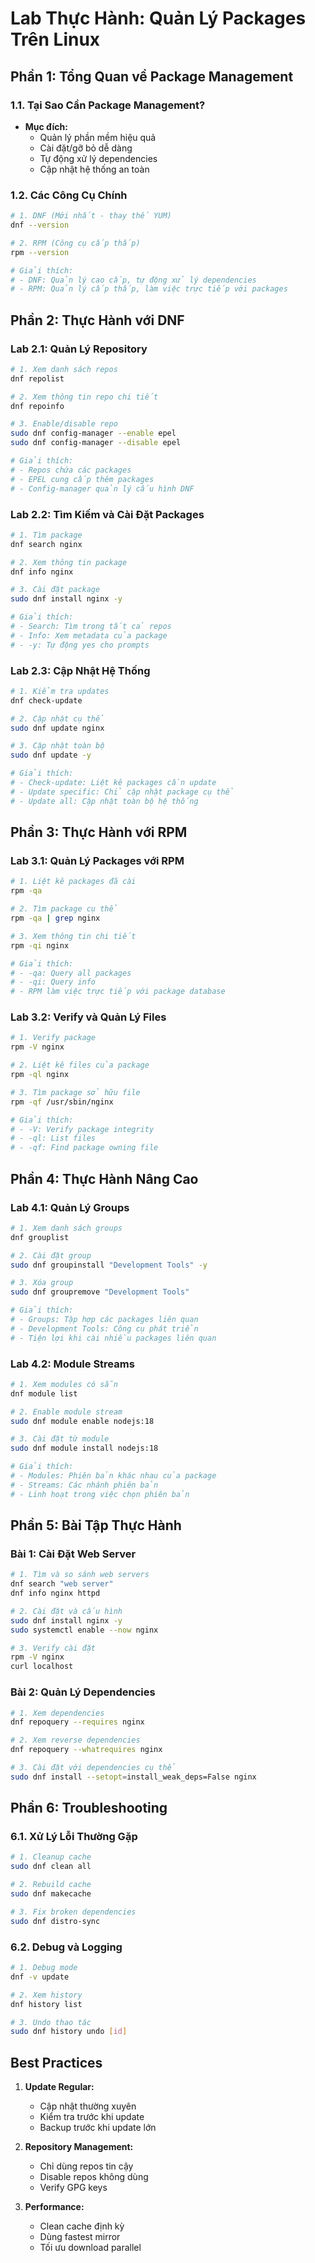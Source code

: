 # Lab Thực Hành: Quản Lý Packages Trên Linux

## Phần 1: Tổng Quan về Package Management

### 1.1. Tại Sao Cần Package Management?
- **Mục đích:**
  - Quản lý phần mềm hiệu quả
  - Cài đặt/gỡ bỏ dễ dàng
  - Tự động xử lý dependencies
  - Cập nhật hệ thống an toàn

### 1.2. Các Công Cụ Chính
```bash
# 1. DNF (Mới nhất - thay thế YUM)
dnf --version

# 2. RPM (Công cụ cấp thấp)
rpm --version

# Giải thích:
# - DNF: Quản lý cao cấp, tự động xử lý dependencies
# - RPM: Quản lý cấp thấp, làm việc trực tiếp với packages
```

## Phần 2: Thực Hành với DNF

### Lab 2.1: Quản Lý Repository
```bash
# 1. Xem danh sách repos
dnf repolist

# 2. Xem thông tin repo chi tiết
dnf repoinfo

# 3. Enable/disable repo
sudo dnf config-manager --enable epel
sudo dnf config-manager --disable epel

# Giải thích:
# - Repos chứa các packages
# - EPEL cung cấp thêm packages
# - Config-manager quản lý cấu hình DNF
```

### Lab 2.2: Tìm Kiếm và Cài Đặt Packages
```bash
# 1. Tìm package
dnf search nginx

# 2. Xem thông tin package
dnf info nginx

# 3. Cài đặt package
sudo dnf install nginx -y

# Giải thích:
# - Search: Tìm trong tất cả repos
# - Info: Xem metadata của package
# - -y: Tự động yes cho prompts
```

### Lab 2.3: Cập Nhật Hệ Thống
```bash
# 1. Kiểm tra updates
dnf check-update

# 2. Cập nhật cụ thể
sudo dnf update nginx

# 3. Cập nhật toàn bộ
sudo dnf update -y

# Giải thích:
# - Check-update: Liệt kê packages cần update
# - Update specific: Chỉ cập nhật package cụ thể
# - Update all: Cập nhật toàn bộ hệ thống
```

## Phần 3: Thực Hành với RPM

### Lab 3.1: Quản Lý Packages với RPM
```bash
# 1. Liệt kê packages đã cài
rpm -qa

# 2. Tìm package cụ thể
rpm -qa | grep nginx

# 3. Xem thông tin chi tiết
rpm -qi nginx

# Giải thích:
# - -qa: Query all packages
# - -qi: Query info
# - RPM làm việc trực tiếp với package database
```

### Lab 3.2: Verify và Quản Lý Files
```bash
# 1. Verify package
rpm -V nginx

# 2. Liệt kê files của package
rpm -ql nginx

# 3. Tìm package sở hữu file
rpm -qf /usr/sbin/nginx

# Giải thích:
# - -V: Verify package integrity
# - -ql: List files
# - -qf: Find package owning file
```

## Phần 4: Thực Hành Nâng Cao

### Lab 4.1: Quản Lý Groups
```bash
# 1. Xem danh sách groups
dnf grouplist

# 2. Cài đặt group
sudo dnf groupinstall "Development Tools" -y

# 3. Xóa group
sudo dnf groupremove "Development Tools"

# Giải thích:
# - Groups: Tập hợp các packages liên quan
# - Development Tools: Công cụ phát triển
# - Tiện lợi khi cài nhiều packages liên quan
```

### Lab 4.2: Module Streams
```bash
# 1. Xem modules có sẵn
dnf module list

# 2. Enable module stream
sudo dnf module enable nodejs:18

# 3. Cài đặt từ module
sudo dnf module install nodejs:18

# Giải thích:
# - Modules: Phiên bản khác nhau của package
# - Streams: Các nhánh phiên bản
# - Linh hoạt trong việc chọn phiên bản
```

## Phần 5: Bài Tập Thực Hành

### Bài 1: Cài Đặt Web Server
```bash
# 1. Tìm và so sánh web servers
dnf search "web server"
dnf info nginx httpd

# 2. Cài đặt và cấu hình
sudo dnf install nginx -y
sudo systemctl enable --now nginx

# 3. Verify cài đặt
rpm -V nginx
curl localhost
```

### Bài 2: Quản Lý Dependencies
```bash
# 1. Xem dependencies
dnf repoquery --requires nginx

# 2. Xem reverse dependencies
dnf repoquery --whatrequires nginx

# 3. Cài đặt với dependencies cụ thể
sudo dnf install --setopt=install_weak_deps=False nginx
```

## Phần 6: Troubleshooting

### 6.1. Xử Lý Lỗi Thường Gặp
```bash
# 1. Cleanup cache
sudo dnf clean all

# 2. Rebuild cache
sudo dnf makecache

# 3. Fix broken dependencies
sudo dnf distro-sync
```

### 6.2. Debug và Logging
```bash
# 1. Debug mode
dnf -v update

# 2. Xem history
dnf history list

# 3. Undo thao tác
sudo dnf history undo [id]
```

## Best Practices

1. **Update Regular:**
   - Cập nhật thường xuyên
   - Kiểm tra trước khi update
   - Backup trước khi update lớn

2. **Repository Management:**
   - Chỉ dùng repos tin cậy
   - Disable repos không dùng
   - Verify GPG keys

3. **Performance:**
   - Clean cache định kỳ
   - Dùng fastest mirror
   - Tối ưu download parallel

